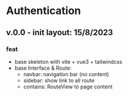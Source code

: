 # Authentication

## v.0.0 - init layout: 15/8/2023

### feat

+ base skeleton with vite + vue3 + tailwindcss
+ base Interface & Route: 
    + navbar: navigation bar (no content)
    + sidebar: show link to all route
    + contains: RouteView to page content